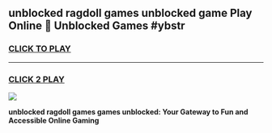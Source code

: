 
## unblocked ragdoll games unblocked game Play Online 👋 Unblocked Games #ybstr
<h3>
<a href="https://premium.freeplayer.one?title=unblocked_ragdoll_games&ref=21F">CLICK TO PLAY</a></h3>
<hr>

<h3>
<a href="https://premium.freeplayer.one?title=unblocked_ragdoll_games&ref=21F">CLICK 2 PLAY</a>
  
</h3>

<a href="https://premium.freeplayer.one?title=unblocked_ragdoll_games&ref=21F/"><img src="https://clearcache.store/games.png"></a>


**unblocked ragdoll games games unblocked: Your Gateway to Fun and Accessible Online Gaming**
